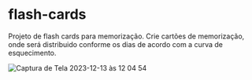 # flash-cards
Projeto de flash cards para memorização. Crie cartões de memorização, onde será distribuido conforme os dias de acordo com a curva de esquecimento.

![Captura de Tela 2023-12-13 às 12 04 54](https://github.com/gvao/flash-cards/assets/90591430/1940ce5f-ac8f-4bf1-9bcf-15ca05ef4947)
